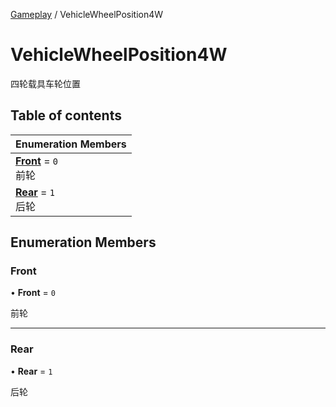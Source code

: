 [Gameplay](../modules/Gameplay.Gameplay.md) / VehicleWheelPosition4W

# VehicleWheelPosition4W <Badge type="tip" text="Enumeration" /> <Score text="VehicleWheelPosition4W" />

四轮载具车轮位置

## Table of contents

| Enumeration Members |
| :-----|
| **[Front](Gameplay.VehicleWheelPosition4W.md#front)** = ``0`` <br> 前轮|
| **[Rear](Gameplay.VehicleWheelPosition4W.md#rear)** = ``1`` <br> 后轮|

## Enumeration Members

### Front <Score text="Front" /> 

• **Front** = ``0``

前轮

___

### Rear <Score text="Rear" /> 

• **Rear** = ``1``

后轮
